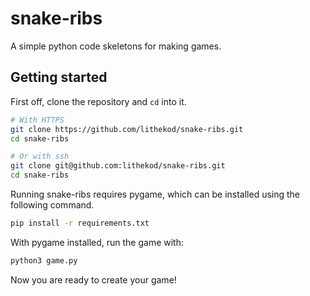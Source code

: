 # snake-ribs
A simple python code skeletons for making games.

## Getting started

First off, clone the repository and `cd` into it.

```bash
# With HTTPS
git clone https://github.com/lithekod/snake-ribs.git
cd snake-ribs

# Or with ssh
git clone git@github.com:lithekod/snake-ribs.git
cd snake-ribs
```

Running snake-ribs requires pygame, which can be installed using the following
command.

```bash
pip install -r requirements.txt
```

With pygame installed, run the game with:

```bash
python3 game.py
```

Now you are ready to create your game!

